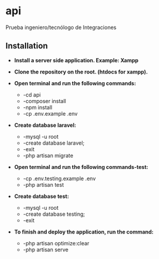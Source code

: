 # api
Prueba ingeniero/tecnólogo de Integraciones

## Installation
- **Install a server side application. Example: Xampp**
- **Clone the repository on the root. (htdocs for xampp).**
- **Open terminal and run the following commands:**
     * -cd api
     * -composer install
     * -npm install
     * -cp .env.example .env
     
 - **Create database laravel:**
     * -mysql -u root
     * -create database laravel;
     * -exit
     * -php artisan migrate
  
 - **Open terminal and run the following commands-test:**
      * -cp .env.testing.example .env
      * -php artisan test
      
 - **Create database test:**
      * -mysql -u root
      * -create database testing;
      * -exit
      
- **To finish and deploy the application, run the command:**
   * -php artisan optimize:clear
   * -php artisan serve
